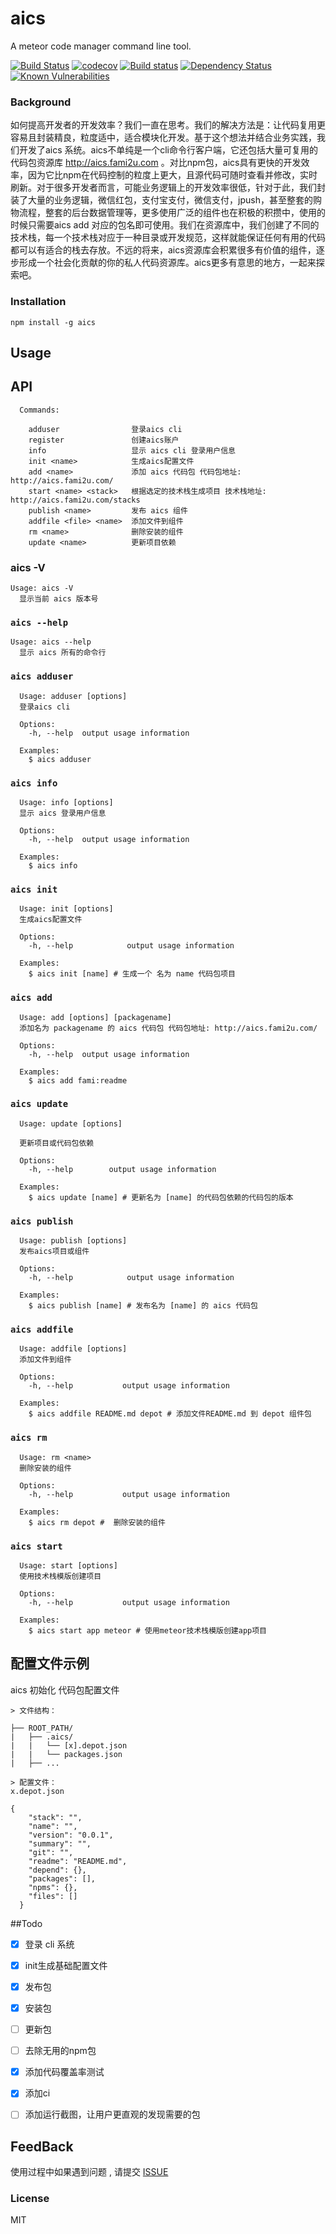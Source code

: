 # aics

A meteor code manager command line tool.

[![Build Status](https://travis-ci.org/fami2u/aics.svg?branch=master)](https://travis-ci.org/fami2u/aics)
[![codecov](https://codecov.io/gh/fami2u/aics/branch/master/graph/badge.svg)](https://codecov.io/gh/fami2u/aics)
[![Build status](https://ci.appveyor.com/api/projects/status/xggtchppx2659wcs?svg=true)](https://ci.appveyor.com/project/qintengfei/aics)
[![Dependency Status](https://dependencyci.com/github/fami2u/aics/badge)](https://dependencyci.com/github/fami2u/aics)
[![Known Vulnerabilities](https://snyk.io/test/github/fami2u/aics/badge.svg)](https://snyk.io/test/github/fami2u/aics)

### Background

如何提高开发者的开发效率？我们一直在思考。我们的解决方法是：让代码复用更容易且封装精良，粒度适中，适合模块化开发。基于这个想法并结合业务实践，我们开发了aics 系统。aics不单纯是一个cli命令行客户端，它还包括大量可复用的代码包资源库 http://aics.fami2u.com 。对比npm包，aics具有更快的开发效率，因为它比npm在代码控制的粒度上更大，且源代码可随时查看并修改，实时刷新。对于很多开发者而言，可能业务逻辑上的开发效率很低，针对于此，我们封装了大量的业务逻辑，微信红包，支付宝支付，微信支付，jpush，甚至整套的购物流程，整套的后台数据管理等，更多使用广泛的组件也在积极的积攒中，使用的时候只需要aics add 对应的包名即可使用。我们在资源库中，我们创建了不同的技术栈，每一个技术栈对应于一种目录或开发规范，这样就能保证任何有用的代码都可以有适合的栈去存放。不远的将来，aics资源库会积累很多有价值的组件，逐步形成一个社会化贡献的你的私人代码资源库。aics更多有意思的地方，一起来探索吧。

###  Installation

```
npm install -g aics
```

## Usage



## API

```
  Commands:

    adduser                登录aics cli
    register               创建aics账户
    info                   显示 aics cli 登录用户信息
    init <name>            生成aics配置文件
    add <name>             添加 aics 代码包 代码包地址: http://aics.fami2u.com/
    start <name> <stack>   根据选定的技术栈生成项目 技术栈地址: http://aics.fami2u.com/stacks
    publish <name>         发布 aics 组件
    addfile <file> <name>  添加文件到组件
    rm <name>              删除安装的组件
    update <name>          更新项目依赖

```

### aics -V

```
Usage: aics -V
  显示当前 aics 版本号
```

### `aics --help`

```
Usage: aics --help
  显示 aics 所有的命令行
```

### `aics adduser`

```
  Usage: adduser [options]
  登录aics cli

  Options:
    -h, --help  output usage information

  Examples:
    $ aics adduser
```

### `aics info`

```
  Usage: info [options]
  显示 aics 登录用户信息

  Options:
    -h, --help  output usage information

  Examples:
    $ aics info
```

### `aics init`

```
  Usage: init [options]
  生成aics配置文件

  Options:
    -h, --help            output usage information

  Examples:
    $ aics init [name] # 生成一个 名为 name 代码包项目 
```

### `aics add`

```
  Usage: add [options] [packagename]
  添加名为 packagename 的 aics 代码包 代码包地址: http://aics.fami2u.com/

  Options:
    -h, --help  output usage information

  Examples:
    $ aics add fami:readme
```

### `aics update`

```
  Usage: update [options]

  更新项目或代码包依赖

  Options:
    -h, --help        output usage information

  Examples:
    $ aics update [name] # 更新名为 [name] 的代码包依赖的代码包的版本
```

### `aics publish`

```
  Usage: publish [options]
  发布aics项目或组件

  Options:
    -h, --help            output usage information

  Examples:
    $ aics publish [name] # 发布名为 [name] 的 aics 代码包
```

### `aics addfile` 

```
  Usage: addfile [options]
  添加文件到组件

  Options:
    -h, --help           output usage information

  Examples:
    $ aics addfile README.md depot # 添加文件README.md 到 depot 组件包
```
### `aics rm` 

```
  Usage: rm <name>
  删除安装的组件

  Options:
    -h, --help           output usage information

  Examples:
    $ aics rm depot #  删除安装的组件
```
### `aics start` 

```
  Usage: start [options]
  使用技术栈模版创建项目

  Options:
    -h, --help           output usage information

  Examples:
    $ aics start app meteor # 使用meteor技术栈模版创建app项目
```
## 配置文件示例

aics 初始化 代码包配置文件

```
> 文件结构：

├── ROOT_PATH/
|   ├── .aics/
|   |   └── [x].depot.json
|   |   └── packages.json
|   ├── ...

> 配置文件：
x.depot.json

{
    "stack": "",
    "name": "",
    "version": "0.0.1",
    "summary": "",
    "git": "",
    "readme": "README.md",
    "depend": {},
    "packages": [],
    "npms": {},
    "files": []
  }
```
##Todo
- [x] 登录 cli 系统
- [x] init生成基础配置文件
- [x] 发布包
- [x] 安装包
- [ ] 更新包
- [ ] 去除无用的npm包
- [x] 添加代码覆盖率测试
- [x] 添加ci
- [ ] 添加运行截图，让用户更直观的发现需要的包


## FeedBack
使用过程中如果遇到问题 , 请提交 [ISSUE](https://github.com/fami2u/aics-docs/issues)

### License

MIT